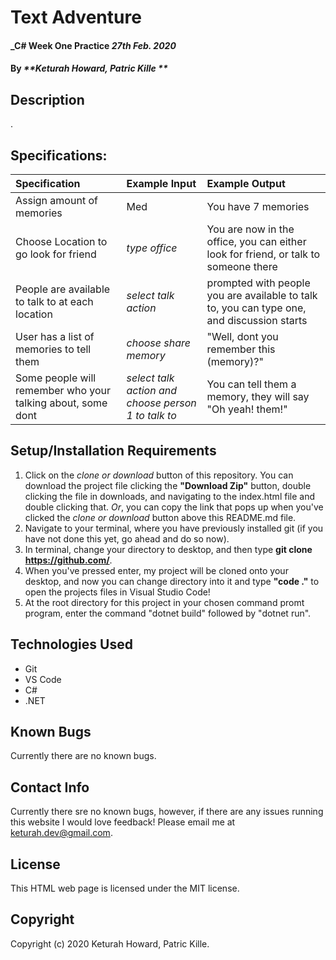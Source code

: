 # Text Adventure

#### _C# Week One Practice _27th Feb. 2020_

#### By _**Keturah Howard, Patric Kille **_

## Description

.

## Specifications:


| Specification | Example Input | Example Output |
| :------------- |:-------------| :-------------------|
| Assign amount of memories | Med | You have 7 memories |
| Choose Location to go look for friend | *type office* | You are now in the office, you can either look for friend, or talk to someone there |
| People are available to talk to at each location | *select talk action* | prompted with people you are available to talk to, you can type one, and discussion starts |
| User has a list of memories to tell them | *choose share memory* | "Well, dont you remember this (memory)?" |
| Some people will remember who your talking about, some dont | *select talk action and choose person 1 to talk to* | You can tell them a memory, they will say "Oh yeah! them!" |





## Setup/Installation Requirements

  1. Click on the *clone or download* button of this repository. You can download the project file clicking the **"Download Zip"** button, double clicking the file in downloads, and navigating to the index.html file and double clicking that. *Or*, you can copy the link that pops up when you've clicked the *clone or download* button above this README.md file.
  2. Navigate to your terminal, where you have previously installed git (if you have not done this yet, go ahead and do so now).
  3. In terminal, change your directory to desktop, and then type **git clone https://github.com/**.
  4. When you've pressed enter, my project will be cloned onto your desktop, and now you can change directory into it and type **"code ."** to open the projects files in Visual Studio Code!
  5. At the root directory for this project in your chosen command promt program, enter the command "dotnet build" followed by "dotnet run".

## Technologies Used

* Git
* VS Code
* C#
* .NET


## Known Bugs
Currently there are no known bugs. 

## Contact Info 
Currently there sre no known bugs, however, if there are any issues running this website I would love feedback! Please email me at keturah.dev@gmail.com.

## License

This HTML web page is licensed under the MIT license.

## Copyright

Copyright (c) 2020 Keturah Howard, Patric Kille.